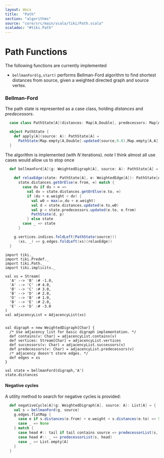 ```yaml
---
layout: docs 
title:  "Path"
section: "algorithms"
source: "core/src/main/scala/tiki/Path.scala"
scaladoc: "#tiki.Path"
---
```

# Path Functions

The following functions are currently implemented

-  `bellmanFord(g,start)` performs Bellman-Ford algorithm to find shortest distances from source,
given a weighted directed graph and source vertex.

### Bellman-Ford

The path state is represented as a case class, holding _distances_ and _predecessors_.
```scala
  case class PathState[A](distances: Map[A,Double], predecessors: Map[A,A])

  object PathState {
    def apply[A](source: A): PathState[A] =
      PathState(Map.empty[A,Double].updated(source,0.0),Map.empty[A,A])
  }
```

The algorithm is implemented (with _N_ iterations). _note_ I think almost all 
use cases would allow us to stop once

```scala
  def bellmanFord[A](g: WeightedDigraph[A], source: A): PathState[A] = {
    
    def relaxEdge(state: PathState[A], e: WeightedEdge[A]): PathState[A] =
      state.distances.getOrElse(e.from, ∞) match {
        case du if du < ∞ =>
          val dv = state.distances.getOrElse(e.to, ∞)
          if (du + e.weight < dv) {
            val w0 = max(⧞,du + e.weight)
            val d = state.distances.updated(e.to,w0)
            val p = state.predecessors.updated(e.to, e.from)
            PathState(d, p)
          } else state
        case _ => state
      }

    g.vertices.indices.foldLeft(PathState(source))(
      (xs, _) => g.edges.foldLeft(xs)(relaxEdge))
  }
```


```tut
import tiki._
import tiki.Predef._
import tiki.Path._
import tiki.implicits._

val xs = Stream(
  'A' --> 'B' :# -1.0,
  'A' --> 'C' :# 4.0,
  'B' --> 'C' :# 3.0,
  'B' --> 'D' :# 2.0,
  'D' --> 'B' :# 1.0,
  'B' --> 'E' :# 2.0,
  'E' --> 'D' :# -3.0
)
val adjacencyList = AdjacencyList(xs)


val digraph = new WeightedDigraph[Char] {
  /* Use adjacency list for basic digraph implementation. */
  def contains(v: Char) = adjacencyList.contains(v)
  def vertices: Stream[Char] = adjacencyList.vertices
  def successors(v: Char) = adjacencyList.successors(v)
  def predecessors(v: Char) = adjacencyList.predecessors(v)
  /* adjacency doesn't store edges. */
  def edges = xs
}

val state = bellmanFord(digraph,'A')
state.distances
```

#### Negative cycles
A utility method to search for negative cycles is provided:

```scala
  def negativeCycle[A](g: WeightedDigraph[A], source: A): List[A] = {
    val s = bellmanFord(g, source)
    g.edges.flatMap {
      case e if s.distances(e.from) + e.weight < s.distances(e.to) => Some(e.to)
      case _ => None
    } match {
      case head #:: tail if tail contains source => predecessorList(s, source)
      case head #:: _ => predecessorList(s, head)
      case _ => List.empty[A]
    }
  }
```